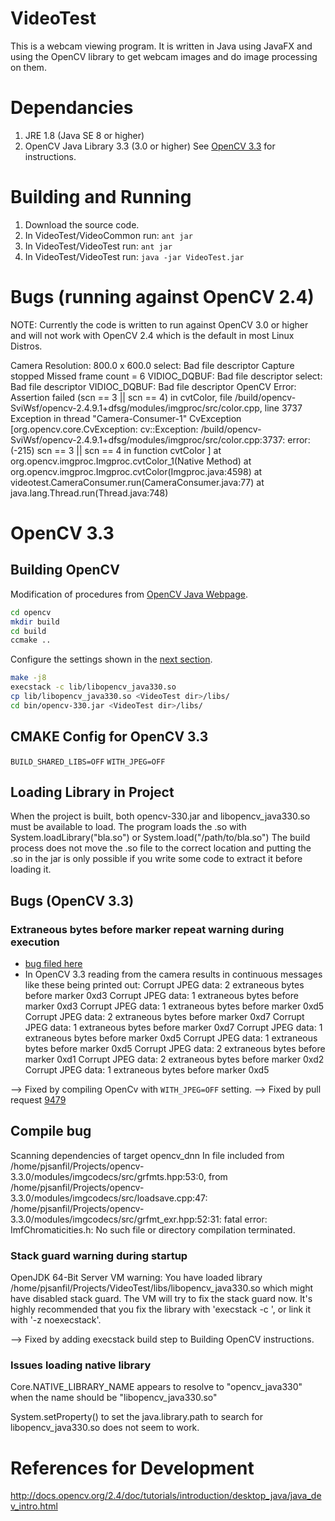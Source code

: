 # VideoTest
This is a webcam viewing program. It is written in Java using JavaFX and using 
the OpenCV library to get webcam images and do image processing on them.

# Dependancies
1. JRE 1.8 (Java SE 8 or higher)
2. OpenCV Java Library 3.3 (3.0 or higher)
   See [OpenCV 3.3](#opencv-3.3) for instructions.

# Building and Running
1. Download the source code.
2. In VideoTest/VideoCommon run: `ant jar`
3. In VideoTest/VideoTest run: `ant jar`
4. In VideoTest/VideoTest run: `java -jar VideoTest.jar`

# Bugs (running against OpenCV 2.4)
NOTE: Currently the code is written to run against OpenCV 3.0 or higher and will
not work with OpenCV 2.4 which is the default in most Linux Distros.

Camera Resolution: 800.0 x 600.0
select: Bad file descriptor
Capture stopped
Missed frame count = 6
VIDIOC_DQBUF: Bad file descriptor
select: Bad file descriptor
VIDIOC_DQBUF: Bad file descriptor
OpenCV Error: Assertion failed (scn == 3 || scn == 4) in cvtColor, file /build/opencv-SviWsf/opencv-2.4.9.1+dfsg/modules/imgproc/src/color.cpp, line 3737
Exception in thread "Camera-Consumer-1" CvException [org.opencv.core.CvException: cv::Exception: /build/opencv-SviWsf/opencv-2.4.9.1+dfsg/modules/imgproc/src/color.cpp:3737: error: (-215) scn == 3 || scn == 4 in function cvtColor
]
	at org.opencv.imgproc.Imgproc.cvtColor_1(Native Method)
	at org.opencv.imgproc.Imgproc.cvtColor(Imgproc.java:4598)
	at videotest.CameraConsumer.run(CameraConsumer.java:77)
	at java.lang.Thread.run(Thread.java:748)

# OpenCV 3.3
## Building OpenCV
Modification of procedures from [OpenCV Java Webpage](http://docs.opencv.org/2.4/doc/tutorials/introduction/desktop_java/java_dev_intro.html).
```bash
cd opencv
mkdir build
cd build
ccmake ..
```
Configure the settings shown in the [next section](#cmake-config-for-opencv-3.3).

```bash
make -j8
execstack -c lib/libopencv_java330.so
cp lib/libopencv_java330.so <VideoTest dir>/libs/
cd bin/opencv-330.jar <VideoTest dir>/libs/
```

## CMAKE Config for OpenCV 3.3
`BUILD_SHARED_LIBS=OFF`
`WITH_JPEG=OFF`

## Loading Library in Project
When the project is built, both opencv-330.jar and libopencv_java330.so must 
be available to load. The program loads the .so with System.loadLibrary("bla.so")
or System.load("/path/to/bla.so")
The build process does not move the .so file to the correct location and putting
the .so in the jar is only possible if you write some code to extract it before
loading it.

## Bugs (OpenCV 3.3)
### Extraneous bytes before marker repeat warning during execution
- [bug filed here](https://github.com/opencv/opencv/issues/9477)
- In OpenCV 3.3 reading from the camera results in continuous messages like these
being printed out:
Corrupt JPEG data: 2 extraneous bytes before marker 0xd3
Corrupt JPEG data: 1 extraneous bytes before marker 0xd3
Corrupt JPEG data: 1 extraneous bytes before marker 0xd5
Corrupt JPEG data: 2 extraneous bytes before marker 0xd7
Corrupt JPEG data: 1 extraneous bytes before marker 0xd7
Corrupt JPEG data: 1 extraneous bytes before marker 0xd5
Corrupt JPEG data: 1 extraneous bytes before marker 0xd5
Corrupt JPEG data: 2 extraneous bytes before marker 0xd1
Corrupt JPEG data: 2 extraneous bytes before marker 0xd2
Corrupt JPEG data: 1 extraneous bytes before marker 0xd5

--> Fixed by compiling OpenCv with `WITH_JPEG=OFF` setting.
--> Fixed by pull request [9479](https://github.com/opencv/opencv/pull/9479)

## Compile bug
Scanning dependencies of target opencv_dnn
In file included from /home/pjsanfil/Projects/opencv-3.3.0/modules/imgcodecs/src/grfmts.hpp:53:0,
                 from /home/pjsanfil/Projects/opencv-3.3.0/modules/imgcodecs/src/loadsave.cpp:47:
/home/pjsanfil/Projects/opencv-3.3.0/modules/imgcodecs/src/grfmt_exr.hpp:52:31: fatal error: ImfChromaticities.h: No such file or directory
compilation terminated.

### Stack guard warning during startup
OpenJDK 64-Bit Server VM warning: You have loaded library /home/pjsanfil/Projects/VideoTest/libs/libopencv_java330.so which might have disabled stack guard. The VM will try to fix the stack guard now.
It's highly recommended that you fix the library with 'execstack -c <libfile>', or link it with '-z noexecstack'.

--> Fixed by adding execstack build step to Building OpenCV instructions.

### Issues loading native library
Core.NATIVE_LIBRARY_NAME appears to resolve to "opencv_java330" when the name should be "libopencv_java330.so"

System.setProperty() to set the java.library.path to search for libopencv_java330.so does not seem to work.


# References for Development

http://docs.opencv.org/2.4/doc/tutorials/introduction/desktop_java/java_dev_intro.html

